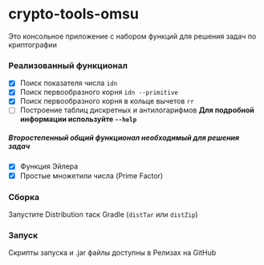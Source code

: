 # crypto-tools-omsu
Это консольное приложение с набором функций для решения задач по криптографии
### Реализованный функционал
- [x] Поиск показателя числа `idn`
- [x] Поиск первообразного корня `idn --primitive`
- [x] Поиск первообразного корня в кольце вычетов `rr`
- [ ] Построение таблиц дискретных и антилогарифмов 
**Для подробной информации используйте `--help`**
##### Второстепенный общий функционал необходимый для решения задач
- [x] Функция Эйлера
- [x] Простые множетили числа (Prime Factor)
### Сборка
Запустите Distribution таск Gradle (`distTar` или `distZip`)
### Запуск
Скрипты запуска и .jar файлы доступны в Релизах на GitHub
